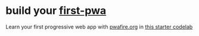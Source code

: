 # build your [first-pwa](https://pwabuzz.web.app/)

Learn your first progressive web app with [pwafire.org](https://pwafire.org) in [this starter codelab](
https://pwafire.org/developer/codelabs/pwafire/)
